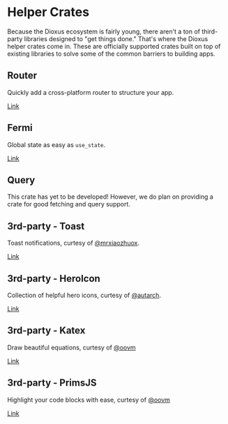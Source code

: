 # Helper Crates

Because the Dioxus ecosystem is fairly young, there aren't a ton of third-party libraries designed to "get things done." That's where the Dioxus helper crates come in. These are officially supported crates built on top of existing libraries to solve some of the common barriers to building apps.

## Router

Quickly add a cross-platform router to structure your app.

[Link](https://github.com/DioxusLabs/dioxus/tree/master/packages/router)

## Fermi

Global state as easy as `use_state`.

[Link](https://github.com/DioxusLabs/dioxus/tree/master/packages/fermi)

## Query

This crate has yet to be developed! However, we do plan on providing a crate for good fetching and query support.

## 3rd-party - Toast

Toast notifications, curtesy of [@mrxiaozhuox](https://github.com/mrxiaozhuox).

[Link](https://github.com/mrxiaozhuox/dioxus-toast)

## 3rd-party - HeroIcon

Collection of helpful hero icons, curtesy of [@autarch](https://github.com/autarch).


[Link](https://github.com/houseabsolute/dioxus-heroicons)

## 3rd-party - Katex

Draw beautiful equations, curtesy of [@oovm](https://github.com/oovm)

[Link](https://github.com/oovm/katex-wasm/tree/dev/projects/dioxus-katex)


## 3rd-party - PrimsJS

Highlight your code blocks with ease, curtesy of [@oovm](https://github.com/oovm)

[Link](https://github.com/oovm/katex-wasm/tree/dev/projects/dioxus-katex)


